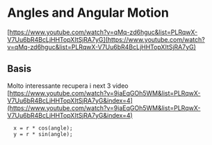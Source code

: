 # Angles and Angular Motion

[https://www.youtube.com/watch?v=qMq-zd6hguc&list=PLRqwX-V7Uu6bR4BcLjHHTopXItSjRA7yG](https://www.youtube.com/watch?v=qMq-zd6hguc&list=PLRqwX-V7Uu6bR4BcLjHHTopXItSjRA7yG)

## Basis
Molto interessante
recupera i next 3 video
[https://www.youtube.com/watch?v=9iaEqGOh5WM&list=PLRqwX-V7Uu6bR4BcLjHHTopXItSjRA7yG&index=4](https://www.youtube.com/watch?v=9iaEqGOh5WM&list=PLRqwX-V7Uu6bR4BcLjHHTopXItSjRA7yG&index=4)

      x = r * cos(angle);
      y = r * sin(angle);

  

